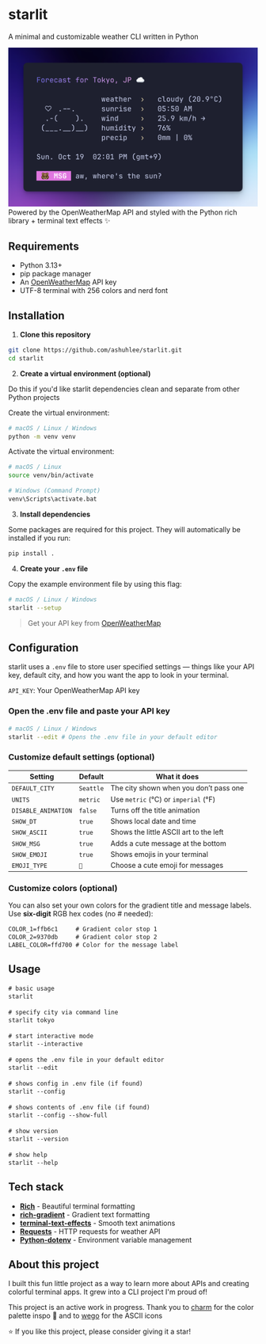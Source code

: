 # starlit
A minimal and customizable weather CLI written in Python


![preview](assets/preview-1.png)
Powered by the OpenWeatherMap API and styled with the Python rich library + terminal text effects ✨

## Requirements
- Python 3.13+
- pip package manager
- An [OpenWeatherMap](https://openweathermap.org) API key
- UTF-8 terminal with 256 colors and nerd font

## Installation
1. **Clone this repository**
```zsh
git clone https://github.com/ashuhlee/starlit.git
cd starlit
```

2. **Create a virtual environment (optional)**

Do this if you'd like starlit dependencies clean and separate from other Python projects

Create the virtual environment:
```zsh
# macOS / Linux / Windows
python -m venv venv
```

Activate the virtual environment:
```zsh
# macOS / Linux
source venv/bin/activate
```

```zsh
# Windows (Command Prompt)
venv\Scripts\activate.bat
```

3. **Install dependencies**

Some packages are required for this project. They will automatically be installed if you run:
```zsh
pip install .
```
4. **Create your `.env` file**

Copy the example environment file by using this flag:

```zsh
# macOS / Linux / Windows
starlit --setup
```

> Get your API key from [OpenWeatherMap](https://openweathermap.org/api)
> 

## Configuration
starlit uses a `.env` file to store user specified settings — things like your API key, default city, and how you want the app to look in your terminal.

`API_KEY`: Your OpenWeatherMap API key

### Open the .env file and paste your API key
```zsh
# macOS / Linux / Windows
starlit --edit # Opens the .env file in your default editor
```

### Customize default settings (optional)

| Setting             | Default   | What it does                           |
| ------------------- |-----------|----------------------------------------|
| `DEFAULT_CITY`      | `Seattle` | The city shown when you don’t pass one |
| `UNITS`             | `metric`  | Use `metric` (°C) or `imperial` (°F)   |
| `DISABLE_ANIMATION` | `false`   | Turns off the title animation          |
| `SHOW_DT`           | `true`    | Shows local date and time              |
| `SHOW_ASCII`        | `true`    | Shows the little ASCII art to the left |
| `SHOW_MSG`          | `true`    | Adds a cute message at the bottom      |
| `SHOW_EMOJI`        | `true`    | Shows emojis in your terminal          |
| `EMOJI_TYPE`        | `🐻`      | Choose a cute emoji for messages       |

### Customize colors (optional)
You can also set your own colors for the gradient title and message labels.
Use **six-digit** RGB hex codes (no # needed):

```
COLOR_1=ffb6c1     # Gradient color stop 1
COLOR_2=9370db     # Gradient color stop 2
LABEL_COLOR=ffd700 # Color for the message label
```

## Usage

```
# basic usage
starlit

# specify city via command line
starlit tokyo

# start interactive mode
starlit --interactive 

# opens the .env file in your default editor
starlit --edit

# shows config in .env file (if found)
starlit --config

# shows contents of .env file (if found)
starlit --config --show-full

# show version
starlit --version

# show help
starlit --help
```

## Tech stack

- **[Rich](https://github.com/Textualize/rich)** - Beautiful terminal formatting
- **[rich-gradient](https://github.com/maxludden/rich-gradient)** - Gradient text formatting
- **[terminal-text-effects](https://github.com/ChrisBuilds/terminaltexteffects)** - Smooth text animations
- **[Requests](https://pypi.org/project/requests/)** - HTTP requests for weather API
- **[Python-dotenv](https://pypi.org/project/python-dotenv/)** - Environment variable management


## About this project
I built this fun little project as a way to learn more about APIs and creating colorful terminal apps. It grew into a CLI project I'm proud of!

This project is an active work in progress. Thank you to [charm](https://github.com/charmbracelet) for the color palette inspo 🎨 and to [wego](https://github.com/schachmat/wego/tree/master) for the ASCII icons

⭐ If you like this project, please consider giving it a star!